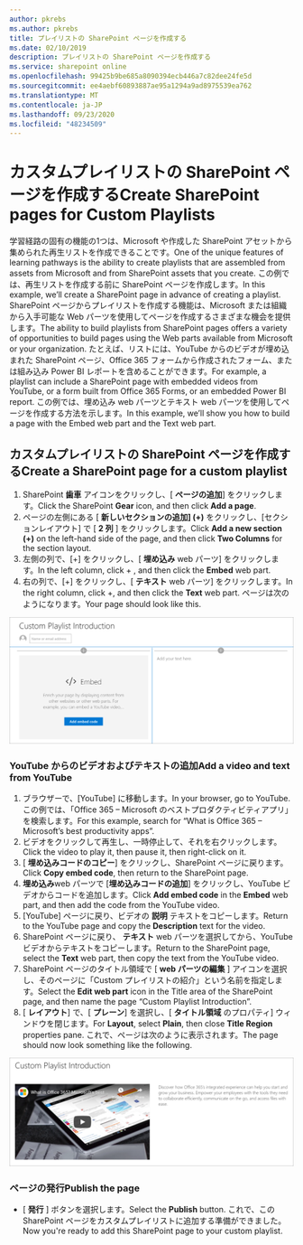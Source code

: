 ```yaml
---
author: pkrebs
ms.author: pkrebs
title: プレイリストの SharePoint ページを作成する
ms.date: 02/10/2019
description: プレイリストの SharePoint ページを作成する
ms.service: sharepoint online
ms.openlocfilehash: 99425b9be685a8090394ecb446a7c82dee24fe5d
ms.sourcegitcommit: ee4aebf60893887ae95a1294a9ad8975539ea762
ms.translationtype: MT
ms.contentlocale: ja-JP
ms.lasthandoff: 09/23/2020
ms.locfileid: "48234509"
---
```

# <a name="create-sharepoint-pages-for-custom-playlists"></a><span data-ttu-id="ff915-103">カスタムプレイリストの SharePoint ページを作成する</span><span class="sxs-lookup"><span data-stu-id="ff915-103">Create SharePoint pages for Custom Playlists</span></span>

<span data-ttu-id="ff915-104">学習経路の固有の機能の1つは、Microsoft や作成した SharePoint アセットから集められた再生リストを作成できることです。</span><span class="sxs-lookup"><span data-stu-id="ff915-104">One of the unique features of learning pathways is the ability to create playlists that are assembled from assets from Microsoft and from SharePoint assets that you create.</span></span> <span data-ttu-id="ff915-105">この例では、再生リストを作成する前に SharePoint ページを作成します。</span><span class="sxs-lookup"><span data-stu-id="ff915-105">In this example, we’ll create a SharePoint page in advance of creating a playlist.</span></span> <span data-ttu-id="ff915-106">SharePoint ページからプレイリストを作成する機能は、Microsoft または組織から入手可能な Web パーツを使用してページを作成するさまざまな機会を提供します。</span><span class="sxs-lookup"><span data-stu-id="ff915-106">The ability to build playlists from SharePoint pages offers a variety of opportunities to build pages using the Web parts available from Microsoft or your organization.</span></span> <span data-ttu-id="ff915-107">たとえば、リストには、YouTube からのビデオが埋め込まれた SharePoint ページ、Office 365 フォームから作成されたフォーム、または組み込み Power BI レポートを含めることができます。</span><span class="sxs-lookup"><span data-stu-id="ff915-107">For example, a playlist can include a SharePoint page with embedded videos from YouTube, or a form built from Office 365 Forms, or an embedded Power BI report.</span></span> <span data-ttu-id="ff915-108">この例では、埋め込み web パーツとテキスト web パーツを使用してページを作成する方法を示します。</span><span class="sxs-lookup"><span data-stu-id="ff915-108">In this example, we’ll show you how to build a page with the Embed web part and the Text web part.</span></span>  

## <a name="create-a-sharepoint-page-for-a-custom-playlist"></a><span data-ttu-id="ff915-109">カスタムプレイリストの SharePoint ページを作成する</span><span class="sxs-lookup"><span data-stu-id="ff915-109">Create a SharePoint page for a custom playlist</span></span>

1. <span data-ttu-id="ff915-110">SharePoint **歯車** アイコンをクリックし、[ **ページの追加**] をクリックします。</span><span class="sxs-lookup"><span data-stu-id="ff915-110">Click the SharePoint **Gear** icon, and then click **Add a page**.</span></span>
2. <span data-ttu-id="ff915-111">ページの左側にある [ **新しいセクションの追加] (+)** をクリックし、[セクションレイアウト] で [ **2 列** ] をクリックします。</span><span class="sxs-lookup"><span data-stu-id="ff915-111">Click **Add a new section (+)** on the left-hand side of the page, and then click **Two Columns** for the section layout.</span></span>
3. <span data-ttu-id="ff915-112">左側の列で、[+] をクリックし、[ **埋め込み** web パーツ] をクリックします。</span><span class="sxs-lookup"><span data-stu-id="ff915-112">In the left column, click + , and then click the **Embed** web part.</span></span> 
4. <span data-ttu-id="ff915-113">右の列で、[+] をクリックし、[ **テキスト** web パーツ] をクリックします。</span><span class="sxs-lookup"><span data-stu-id="ff915-113">In the right column, click +, and then click the **Text** web part.</span></span> <span data-ttu-id="ff915-114">ページは次のようになります。</span><span class="sxs-lookup"><span data-stu-id="ff915-114">Your page should look like this.</span></span>

![cg-pagenewstart.png](media/cg-pagenewstart.png)

### <a name="add-a-video-and-text-from-youtube"></a><span data-ttu-id="ff915-116">YouTube からのビデオおよびテキストの追加</span><span class="sxs-lookup"><span data-stu-id="ff915-116">Add a video and text from YouTube</span></span>

1. <span data-ttu-id="ff915-117">ブラウザーで、[YouTube] に移動します。</span><span class="sxs-lookup"><span data-stu-id="ff915-117">In your browser, go to YouTube.</span></span> <span data-ttu-id="ff915-118">この例では、「Office 365 – Microsoft のベストプロダクティビティアプリ」を検索します。</span><span class="sxs-lookup"><span data-stu-id="ff915-118">For this example, search for “What is Office 365 – Microsoft’s best productivity apps”.</span></span>
2. <span data-ttu-id="ff915-119">ビデオをクリックして再生し、一時停止して、それを右クリックします。</span><span class="sxs-lookup"><span data-stu-id="ff915-119">Click the video to play it, then pause it, then right-click on it.</span></span> 
3. <span data-ttu-id="ff915-120">[ **埋め込みコードのコピー**] をクリックし、SharePoint ページに戻ります。</span><span class="sxs-lookup"><span data-stu-id="ff915-120">Click **Copy embed code**, then return to the SharePoint page.</span></span> 
4. <span data-ttu-id="ff915-121">**埋め込み**web パーツで [**埋め込みコードの追加**] をクリックし、YouTube ビデオからコードを追加します。</span><span class="sxs-lookup"><span data-stu-id="ff915-121">Click **Add embed code** in the **Embed** web part, and then add the code from the YouTube video.</span></span>
5. <span data-ttu-id="ff915-122">[YouTube] ページに戻り、ビデオの **説明** テキストをコピーします。</span><span class="sxs-lookup"><span data-stu-id="ff915-122">Return to the YouTube page and copy the **Description** text for the video.</span></span> 
6. <span data-ttu-id="ff915-123">SharePoint ページに戻り、 **テキスト** web パーツを選択してから、YouTube ビデオからテキストをコピーします。</span><span class="sxs-lookup"><span data-stu-id="ff915-123">Return to the SharePoint page, select the **Text** web part, then copy the text from the YouTube video.</span></span>
7. <span data-ttu-id="ff915-124">SharePoint ページのタイトル領域で [ **web パーツの編集** ] アイコンを選択し、そのページに「Custom プレイリストの紹介」という名前を指定します。</span><span class="sxs-lookup"><span data-stu-id="ff915-124">Select the **Edit web part** icon  in the Title area of the SharePoint page, and then name the page “Custom Playlist Introduction”.</span></span> 
8. <span data-ttu-id="ff915-125">[ **レイアウト**] で、[ **プレーン**] を選択し、[ **タイトル領域** のプロパティ] ウィンドウを閉じます。</span><span class="sxs-lookup"><span data-stu-id="ff915-125">For **Layout**, select **Plain**, then close **Title Region** properties pane.</span></span> <span data-ttu-id="ff915-126">これで、ページは次のように表示されます。</span><span class="sxs-lookup"><span data-stu-id="ff915-126">The page should now look something like the following.</span></span> 

![cg-pagenewfinish.png](media/cg-pagenewfinish.png)

### <a name="publish-the-page"></a><span data-ttu-id="ff915-128">ページの発行</span><span class="sxs-lookup"><span data-stu-id="ff915-128">Publish the page</span></span>

- <span data-ttu-id="ff915-129">[ **発行** ] ボタンを選択します。</span><span class="sxs-lookup"><span data-stu-id="ff915-129">Select the **Publish** button.</span></span> <span data-ttu-id="ff915-130">これで、この SharePoint ページをカスタムプレイリストに追加する準備ができました。</span><span class="sxs-lookup"><span data-stu-id="ff915-130">Now you're ready to add this SharePoint page to your custom playlist.</span></span> 
